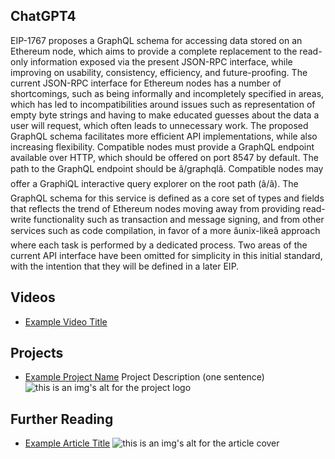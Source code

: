 ## ChatGPT4

EIP-1767 proposes a GraphQL schema for accessing data stored on an Ethereum node, which aims to provide a complete replacement to the read-only information exposed via the present JSON-RPC interface, while improving on usability, consistency, efficiency, and future-proofing. The current JSON-RPC interface for Ethereum nodes has a number of shortcomings, such as being informally and incompletely specified in areas, which has led to incompatibilities around issues such as representation of empty byte strings and having to make educated guesses about the data a user will request, which often leads to unnecessary work. The proposed GraphQL schema facilitates more efficient API implementations, while also increasing flexibility. Compatible nodes must provide a GraphQL endpoint available over HTTP, which should be offered on port 8547 by default. The path to the GraphQL endpoint should be â/graphqlâ. Compatible nodes may offer a GraphiQL interactive query explorer on the root path (â/â). The GraphQL schema for this service is defined as a core set of types and fields that reflects the trend of Ethereum nodes moving away from providing read-write functionality such as transaction and message signing, and from other services such as code compilation, in favor of a more âunix-likeâ approach where each task is performed by a dedicated process. Two areas of the current API interface have been omitted for simplicity in this initial standard, with the intention that they will be defined in a later EIP.

## Videos

- [Example Video Title](https://www.youtube.com/watch?v=TDGq4aeevgY)

## Projects

- [Example Project Name](https://xxxx.xxx/xxxxx) Project Description (one sentence) ![this is an img's alt for the project logo](https://xxxx.xxx/project-logo.xxx)

## Further Reading

- [Example Article Title](https://xxxx.xxx/xxxxx) ![this is an img's alt for the article cover](https://xxxx.xxx/article-cover.xxx)
